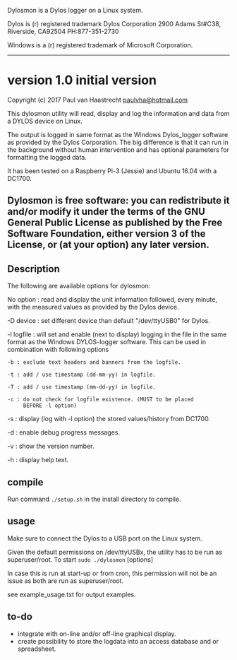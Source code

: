 Dylosmon is a Dylos logger on a Linux system.

Dylos is (r) registered trademark Dylos Corporation
2900 Adams St#C38, Riverside, CA92504 PH:877-351-2730

Windows is a (r) registered trademark of Microsoft Corporation.

---------------------------------------------------------------------

# version 1.0	initial version

Copyright (c) 2017 Paul van Haastrecht <paulvha@hotmail.com>

This dylosmon utility will read, display and log the information and 
data from a DYLOS device on Linux.

The output is logged in same format as the Windows Dylos_logger 
software as provided by the Dylos Corporation. The big difference is 
that it can run in the background without human intervention and has
optional parameters for formatting the logged data. 

It has been tested on a Raspberry Pi-3 (Jessie) and Ubuntu 16.04 
with a DC1700.

Dylosmon is free software: you can redistribute it and/or modify
it under the terms of the GNU General Public License as published by the
Free Software Foundation, either version 3 of the License, or (at your option) any later version.
----------------------------------------------------------------------

## Description

The following are available options for dylosmon:

No option : read and display the unit information followed, every 
minute, with the measured values as provided by the Dylos device.

-D device : set different device than default "/dev/ttyUSB0" for Dylos.

-l logfile : will set and enable (next to display) logging in 
the file in the same format as the Windows DYLOS-logger software. This
can be used in combination with following options

	-b : exclude text headers and banners from the logfile.

	-t : add / use timestamp (dd-mm-yy) in logfile.
	
	-T : add / use timestamp (mm-dd-yy) in logfile.
	
	-c : do not check for logfile existence. (MUST to be placed
	     BEFORE -l option)

-s : display (log with -l option) the stored values/history from DC1700.

-d : enable debug progress messages.

-v : show the version number.

-h : display help text.


## compile

Run command `./setup.sh` in the install directory to compile.

## usage

Make sure to connect the Dylos to a USB port on the Linux system.

Given the default permissions on /dev/ttyUSBx, the utility has to be 
run as superuser/root. To start  `sudo ./dylosmon` [options]

In case this is run at start-up or from cron, this permission will not 
be an issue as both are run as superuser/root.

see example_usage.txt for output examples.

## to-do
- integrate with on-line and/or off-line graphical display.
- create possibility to store the logdata into an access database and
  or spreadsheet.
